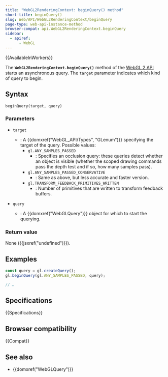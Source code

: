 ```yaml
---
title: "WebGL2RenderingContext: beginQuery() method"
short-title: beginQuery()
slug: Web/API/WebGL2RenderingContext/beginQuery
page-type: web-api-instance-method
browser-compat: api.WebGL2RenderingContext.beginQuery
sidebar:
  - apiref:
      - WebGL
---
```


{{AvailableInWorkers}}

The **`WebGL2RenderingContext.beginQuery()`** method of the [WebGL 2 API](/en-US/docs/Web/API/WebGL_API) starts an asynchronous query. The
`target` parameter indicates which kind of query to begin.

## Syntax

```js-nolint
beginQuery(target, query)
```

### Parameters

- `target`
  - : A {{domxref("WebGL_API/Types", "GLenum")}} specifying the target of the query. Possible values:
    - `gl.ANY_SAMPLES_PASSED`
      - : Specifies an occlusion query: these queries
        detect whether an object is visible (whether the scoped drawing commands pass the
        depth test and if so, how many samples pass).
    - `gl.ANY_SAMPLES_PASSED_CONSERVATIVE`
      - : Same as above, but less
        accurate and faster version.
    - `gl.TRANSFORM_FEEDBACK_PRIMITIVES_WRITTEN`
      - : Number of primitives that
        are written to transform feedback buffers.

- `query`
  - : A {{domxref("WebGLQuery")}} object for which to start the querying.

### Return value

None ({{jsxref("undefined")}}).

## Examples

```js
const query = gl.createQuery();
gl.beginQuery(gl.ANY_SAMPLES_PASSED, query);

// …
```

## Specifications

{{Specifications}}

## Browser compatibility

{{Compat}}

## See also

- {{domxref("WebGLQuery")}}
